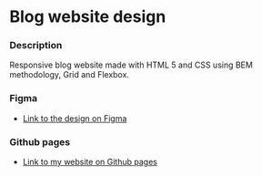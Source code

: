 # Blog website design

### Description

Responsive blog website made with HTML 5 and CSS using BEM methodology, Grid and Flexbox.

### Figma

- [Link to the design on Figma](https://www.figma.com/file/wCmTWu3Gynwi2TcIFRRbf9/Blog-Website-Design?node-id=0%3A1)

### Github pages

- [Link to my website on Github pages](https://michaelkorost.github.io/WD_Project_1/)
